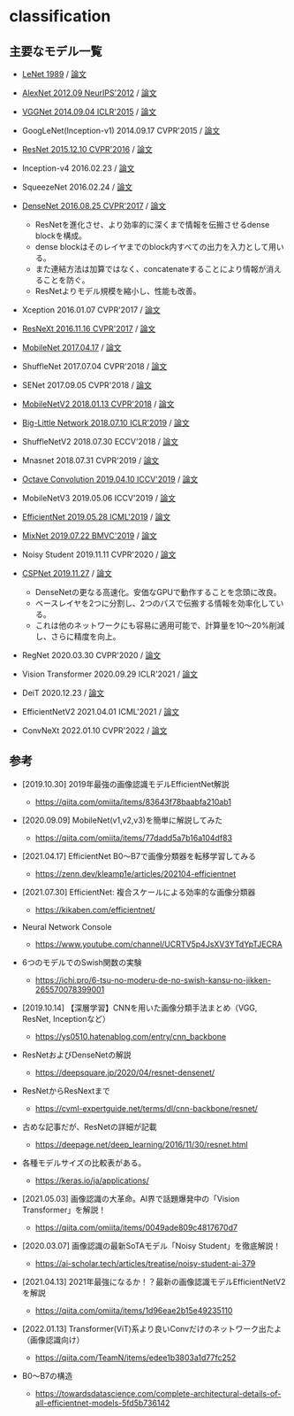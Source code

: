 # classification

## 主要なモデル一覧

- [LeNet 1989](./aiml_cv_classification/lenet.md) / [論文](https://direct.mit.edu/neco/article-abstract/1/4/541/5515/Backpropagation-Applied-to-Handwritten-Zip-Code?redirectedFrom=fulltext)
- [AlexNet 2012.09 NeurIPS'2012](./aiml_cv_classification/alexnet.md) / [論文](https://dl.acm.org/doi/abs/10.1145/3065386)
- [VGGNet 2014.09.04 ICLR'2015](./aiml_cv_classification/vgg.md) / [論文](https://arxiv.org/abs/1409.1556)
- GoogLeNet(Inception-v1) 2014.09.17 CVPR'2015 / [論文](https://arxiv.org/abs/1409.4842)
- [ResNet 2015.12.10 CVPR'2016](./aiml_cv_classification/resnet.md) / [論文](https://arxiv.org/abs/1512.03385)
- Inception-v4 2016.02.23 / [論文](https://arxiv.org/abs/1602.07261)
- SqueezeNet 2016.02.24 / [論文](https://arxiv.org/abs/1602.07360)
- [DenseNet 2016.08.25 CVPR'2017](./aiml_cv_classification/densenet.md) / [論文](https://arxiv.org/abs/1608.06993)
  - ResNetを進化させ、より効率的に深くまで情報を伝搬させるdense blockを構成。
  - dense blockはそのレイヤまでのblock内すべての出力を入力として用いる。
  - また連結方法は加算ではなく、concatenateすることにより情報が消えることを防ぐ。
  - ResNetよりモデル規模を縮小し、性能も改善。

- Xception 2016.01.07 CVPR'2017 / [論文](https://arxiv.org/abs/1610.02357)
- [ResNeXt 2016.11.16 CVPR'2017](./aiml_cv_classification/resnext.md) / [論文](https://arxiv.org/abs/1611.05431)
- [MobileNet 2017.04.17](./aiml_cv_classification/mobilenet.md) / [論文](https://arxiv.org/abs/1704.04861)
- ShuffleNet 2017.07.04 CVPR'2018 / [論文](https://arxiv.org/abs/1707.01083)
- SENet 2017.09.05 CVPR'2018 / [論文](https://arxiv.org/abs/1709.01507)
- [MobileNetV2 2018.01.13 CVPR'2018](./aiml_cv_classification/mobilenet_v2.md) / [論文](https://arxiv.org/abs/1801.04381)
- [Big-Little Network 2018.07.10 ICLR'2019](./aiml_cv_classification/big_little.md) / [論文](https://arxiv.org/abs/1807.03848)
- ShuffleNetV2 2018.07.30 ECCV'2018 / [論文](https://arxiv.org/abs/1807.11164)
- Mnasnet 2018.07.31 CVPR'2019 / [論文](https://arxiv.org/abs/1807.11626)
- [Octave Convolution 2019.04.10 ICCV'2019](./aiml_cv_classification/octave.md) / [論文](https://arxiv.org/abs/1904.05049)
- MobileNetV3 2019.05.06 ICCV'2019 / [論文](https://arxiv.org/abs/1905.02244)
- [EfficientNet 2019.05.28 ICML'2019](./aiml_cv_classification/efficientnet.md) / [論文](https://arxiv.org/abs/1905.11946)
- [MixNet 2019.07.22 BMVC'2019](./aiml_cv_classification/mixnet.md) / [論文](https://arxiv.org/abs/1907.09595)
- Noisy Student 2019.11.11 CVPR'2020 / [論文](https://arxiv.org/abs/1911.04252)
- [CSPNet 2019.11.27](./aiml_cv_classification/cspnet.md) / [論文](https://arxiv.org/abs/1911.11929)
  - DenseNetの更なる高速化。安価なGPUで動作することを念頭に改良。
  - ベースレイヤを2つに分割し、2つのパスで伝搬する情報を効率化している。
  - これは他のネットワークにも容易に適用可能で、計算量を10～20%削減し、さらに精度を向上。

- RegNet 2020.03.30 CVPR'2020 / [論文](https://arxiv.org/abs/2003.13678)
- Vision Transformer 2020.09.29 ICLR'2021 / [論文](https://openreview.net/forum?id=YicbFdNTTy)
- DeiT 2020.12.23 / [論文](https://arxiv.org/abs/2012.12877)
- EfficientNetV2 2021.04.01 ICML'2021 / [論文](https://arxiv.org/abs/2104.00298)
- ConvNeXt 2022.01.10 CVPR'2022 / [論文](https://arxiv.org/abs/2201.03545)

## 参考

- [2019.10.30] 2019年最強の画像認識モデルEfficientNet解説
  - https://qiita.com/omiita/items/83643f78baabfa210ab1

- [2020.09.09] MobileNet(v1,v2,v3)を簡単に解説してみた
  - https://qiita.com/omiita/items/77dadd5a7b16a104df83

- [2021.04.17] EfficientNet B0〜B7で画像分類器を転移学習してみる
  - https://zenn.dev/kleamp1e/articles/202104-efficientnet

- [2021.07.30] EfficientNet: 複合スケールによる効率的な画像分類器
  - https://kikaben.com/efficientnet/

- Neural Network Console
  - https://www.youtube.com/channel/UCRTV5p4JsXV3YTdYpTJECRA

- 6つのモデルでのSwish関数の実験
  - https://ichi.pro/6-tsu-no-moderu-de-no-swish-kansu-no-jikken-265570078399001

- [2019.10.14] 【深層学習】CNNを用いた画像分類手法まとめ（VGG, ResNet, Inceptionなど）
  - https://ys0510.hatenablog.com/entry/cnn_backbone

- ResNetおよびDenseNetの解説
  - https://deepsquare.jp/2020/04/resnet-densenet/

- ResNetからResNextまで
  - https://cvml-expertguide.net/terms/dl/cnn-backbone/resnet/

- 古めな記事だが、ResNetの詳細が記載
  - https://deepage.net/deep_learning/2016/11/30/resnet.html

- 各種モデルサイズの比較表がある。
  - https://keras.io/ja/applications/

- [2021.05.03] 画像認識の大革命。AI界で話題爆発中の「Vision Transformer」を解説！
  - https://qiita.com/omiita/items/0049ade809c4817670d7

- [2020.03.07] 画像認識の最新SoTAモデル「Noisy Student」を徹底解説！
  - https://ai-scholar.tech/articles/treatise/noisy-student-ai-379

- [2021.04.13] 2021年最強になるか！？最新の画像認識モデルEfficientNetV2を解説
  - https://qiita.com/omiita/items/1d96eae2b15e49235110

- [2022.01.13] Transformer(ViT)系より良いConvだけのネットワーク出たよ（画像認識向け）
  - https://qiita.com/TeamN/items/edee1b3803a1d77fc252

- B0～B7の構造
  - https://towardsdatascience.com/complete-architectural-details-of-all-efficientnet-models-5fd5b736142